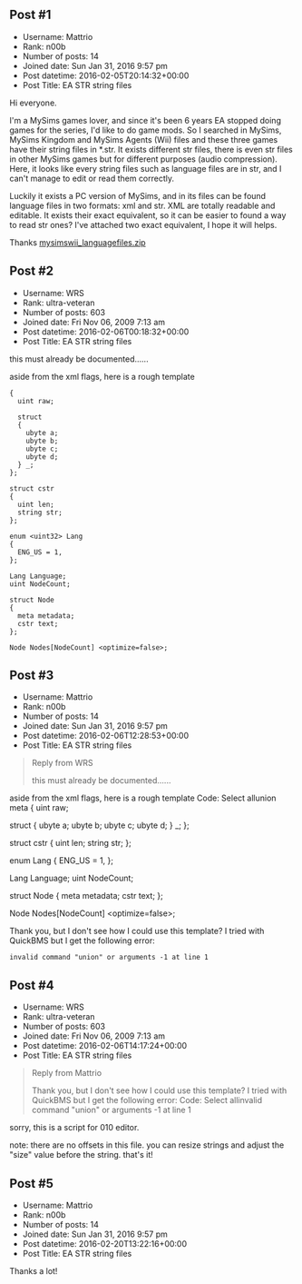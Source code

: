 ## Post #1
- Username: Mattrio
- Rank: n00b
- Number of posts: 14
- Joined date: Sun Jan 31, 2016 9:57 pm
- Post datetime: 2016-02-05T20:14:32+00:00
- Post Title: EA STR string files

Hi everyone.

I'm a MySims games lover, and since it's been 6 years EA stopped doing games for the series, I'd like to do game mods. So I searched in MySims, MySims Kingdom and MySims Agents (Wii) files and these three games have their string files in *.str. It exists different str files, there is even str files in other MySims games but for different purposes (audio compression). Here, it looks like every string files such as language files are in str, and I can't manage to edit or read them correctly.

Luckily it exists a PC version of MySims, and in its files can be found language files in two formats: xml and str. XML are totally readable and editable. It exists their exact equivalent, so it can be easier to found a way to read str ones? I've attached two exact equivalent, I hope it will helps. 

Thanks
[mysimswii_languagefiles.zip](https://xentaxbackup.github.io/file/10427_mysimswii_languagefiles.zip)
## Post #2
- Username: WRS
- Rank: ultra-veteran
- Number of posts: 603
- Joined date: Fri Nov 06, 2009 7:13 am
- Post datetime: 2016-02-06T00:18:32+00:00
- Post Title: EA STR string files

this must already be documented......

aside from the xml flags, here is a rough template

```
{
  uint raw;

  struct
  {
    ubyte a;
    ubyte b;
    ubyte c;
    ubyte d;
  } _;
};

struct cstr
{
  uint len;
  string str;
};

enum <uint32> Lang
{
  ENG_US = 1,
};

Lang Language;
uint NodeCount;

struct Node
{
  meta metadata;
  cstr text;
};

Node Nodes[NodeCount] <optimize=false>;

```
## Post #3
- Username: Mattrio
- Rank: n00b
- Number of posts: 14
- Joined date: Sun Jan 31, 2016 9:57 pm
- Post datetime: 2016-02-06T12:28:53+00:00
- Post Title: EA STR string files

> Reply from WRS
>
> this must already be documented......

aside from the xml flags, here is a rough template
Code: Select allunion meta
{
  uint raw;

  struct
  {
    ubyte a;
    ubyte b;
    ubyte c;
    ubyte d;
  } _;
};

struct cstr
{
  uint len;
  string str;
};

enum <uint32> Lang
{
  ENG_US = 1,
};

Lang Language;
uint NodeCount;

struct Node
{
  meta metadata;
  cstr text;
};

Node Nodes[NodeCount] <optimize=false>;

Thank you, but I don't see how I could use this template? I tried with QuickBMS but I get the following error:

```
invalid command "union" or arguments -1 at line 1
```
## Post #4
- Username: WRS
- Rank: ultra-veteran
- Number of posts: 603
- Joined date: Fri Nov 06, 2009 7:13 am
- Post datetime: 2016-02-06T14:17:24+00:00
- Post Title: EA STR string files

> Reply from Mattrio
>
> Thank you, but I don't see how I could use this template? I tried with QuickBMS but I get the following error:
Code: Select allinvalid command "union" or arguments -1 at line 1

sorry, this is a script for 010 editor.

note: there are no offsets in this file. you can resize strings and adjust the "size" value before the string. that's it!
## Post #5
- Username: Mattrio
- Rank: n00b
- Number of posts: 14
- Joined date: Sun Jan 31, 2016 9:57 pm
- Post datetime: 2016-02-20T13:22:16+00:00
- Post Title: EA STR string files

Thanks a lot!
